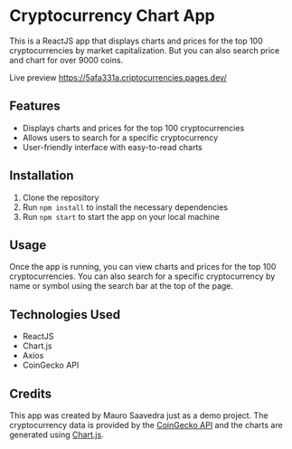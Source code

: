 # Cryptocurrency Chart App

This is a ReactJS app that displays charts and prices for the top 100 cryptocurrencies by market capitalization. But you can also search price and chart for over 9000 coins.

Live preview https://5afa331a.criptocurrencies.pages.dev/

## Features

- Displays charts and prices for the top 100 cryptocurrencies
- Allows users to search for a specific cryptocurrency
- User-friendly interface with easy-to-read charts

## Installation

1. Clone the repository
2. Run `npm install` to install the necessary dependencies
3. Run `npm start` to start the app on your local machine

## Usage

Once the app is running, you can view charts and prices for the top 100 cryptocurrencies. You can also search for a specific cryptocurrency by name or symbol using the search bar at the top of the page.

## Technologies Used

- ReactJS
- Chart.js
- Axios
- CoinGecko API

## Credits

This app was created by Mauro Saavedra just as a demo project. The cryptocurrency data is provided by the [CoinGecko API](https://www.coingecko.com/en/api) and the charts are generated using [Chart.js](https://www.chartjs.org/).

